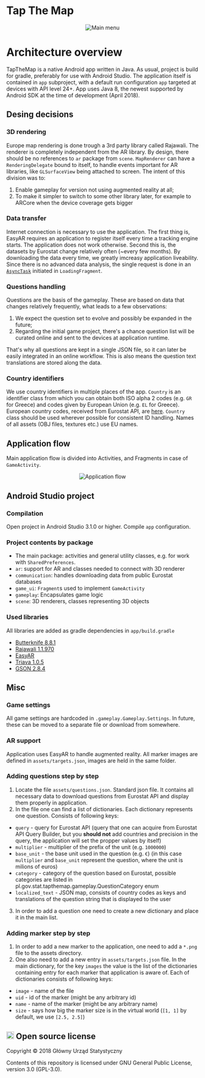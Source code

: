 # Tap The Map

<p align="center">
  <img src="readme/main_menu.png" align="center" alt="Main menu" />
</p>

# Architecture overview
TapTheMap is a native Android app written in Java. As usual, project is build for gradle, preferably for use with Android Studio. The application itself is contained in `app` subproject, with a default run configuration `app` targeted at devices with API level 24+. App uses Java 8, the newest supported by Android SDK at the time of development (April 2018).

## Desing decisions

### 3D rendering
Europe map rendering is done trough a 3rd party library called Rajawali. The renderer is completely independent from the AR library. By design, there should be no references to `ar` package from `scene`. `MapRenderer` can have a `RenderingDelegate` bound to itself, to handle events important for AR libraries, like `GLSurfaceView` being attached to screen. The intent of this division was to:

1. Enable gameplay for version not using augmented reality at all;
1. To make it simpler to switch to some other library later, for example to ARCore when the device coverage gets bigger

### Data transfer
Internet connection is necessary to use the application. The first thing is, EasyAR requires an application to register itself every time a tracking engine starts. The application does not work otherwise. Second this is, the datasets by Eurostat change relatively often (~every few months). By downloading the data every time, we greatly imcreasy application liveability. Since there is no advanced data analysis, the single request is done in an [`AsyncTask`](https://developer.android.com/reference/android/os/AsyncTask) initiated in `LoadingFragment`.

### Questions handling
Questions are the basis of the gameplay. These are based on data that changes relatively frequently, what leads to a few observations:

1. We expect the question set to evolve and possibly be expanded in the future;
1. Regarding the initial game project, there's a chance question list will be curated online and sent to the devices at application runtime.

That's why all questions are kept in a single JSON file, so it can later be easily integrated in an online workflow. This is also means the question text translations are stored along the data.

### Country identifiers
We use country identifiers in multiple places of the app. `Country` is an identifier class from which you can obtain both ISO alpha 2 codes (e.g. `GR` for Greece) and codes given by European Union (e.g. `EL` for Greece). European country codes, received from Eurostat API, are [here](http://ec.europa.eu/eurostat/statistics-explained/index.php/Glossary:Country_codes). `Country` class should be used wherever possible for consistent ID handling. Names of all assets (OBJ files, textures etc.) use EU names.

## Application flow
Main application flow is divided into Activities, and Fragments in case of `GameActivity`.

<p align="center">
  <img src="readme/flow.png" align="center" alt="Application flow" />
</p>

## Android Studio project

### Compilation
Open project in Android Studio 3.1.0 or higher. Compile `app` configuration.

### Project contents by package
* The main package: activities and general utility classes, e.g. for work with `SharedPreferences`.
* `ar`: support for AR and classes needed to connect with 3D renderer
* `communication`: handles downloading data from public Eurostat databases
* `game_ui`: `Fragment`s used to implement `GameActivity`
* `gameplay`: Encapsulates game logic
* `scene`: 3D renderers, classes representing 3D objects

### Used libraries
All libraries are added as gradle dependencies in `app/build.gradle`

* [Butterknife 8.8.1](http://jakewharton.github.io/butterknife/)
* [Rajawali 1.1.970](https://github.com/Rajawali/Rajawali)
* [EasyAR](https://easyar.com/)
* [Triava 1.0.5](https://github.com/trivago/triava)
* [GSON 2.8.4](https://github.com/google/gson)

## Misc

### Game settings
All game settings are hardcoded in `.gameplay.Gameplay.Settings`. In future, these can be moved to a separate file or download from somewhere.

### AR support
Application uses EasyAR to handle augmented reality. All marker images are defined in `assets/targets.json`, images are held in the same folder.

### Adding questions step by step
1. Locate the file `assets/questions.json`. Standard json file. It contains all necessary data to download questions from Eurostat API and display them properly in application.
2. In the file one can find a list of dictionaries. Each dictionary represents one question. Consists of following keys:
 - `query` - query for Eurostat API (query that one can acquire from Eurostat API Query Builder, but you **should not** add countries and precision in the query, the application will set the propper values by itself)
 - `multiplier` - multiplier of the prefix of the unit (e.g. `1000000`)
 - `base_unit` - the base unit used in the question (e.g. `€`) (in this case `multiplier` and `base_unit` represent the question, where the unit is milions of euros)
 - `category` - category of the question based on Eurostat, possible categories are listed in pl.gov.stat.tapthemap.gameplay.QuestionCategory enum
 - `localized_text` - JSON map, consists of country codes as keys and translations of the question string that is displayed to the user
3. In order to add a question one need to create a new dictionary and place it in the main list.

### Adding marker step by step

1. In order to add a new marker to the application, one need to add a `*.png` file to the assets directory.
2. One also need to add a new entry in `assets/targets.json` file. In the main dictionary, for the key `images` the value is the list of the dictionaries containing entry for each marker that application is aware of. Each of dictionaries consists of following keys:
 - `image` - name of the file
 - `uid` - id of the marker (might be any arbitrary id)
 - `name` - name of the marker (might be any arbitrary name)
 - `size` - says how big the marker size is in the virtual world (`[1, 1]` by default, we use `[2.5, 2.5]`)
 
 
## <img src="https://opensource.org/files/osi_symbol.png" height="20" alt="Open Source" /> Open source license

Copyright &copy; 2018 Główny Urząd Statystyczny

Contents of this repository is licensed under GNU General Public License, version 3.0 (GPL-3.0).
